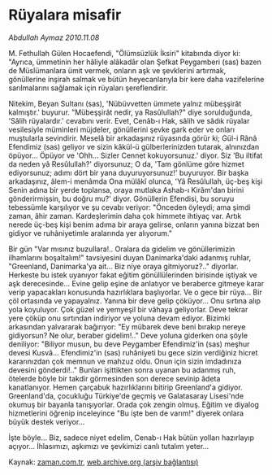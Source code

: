 # Rüyalara misafir

*Abdullah Aymaz 2010.11.08*

<td class="columnist-detail">
<p>M. Fethullah Gülen Hocaefendi, "Ölümsüzlük İksiri" kitabında diyor ki: "Ayrıca, ümmetinin her hâliyle alâkadâr olan Şefkat Peygamberi (sas) bazen de Müslümanlara ümit vermek, onların aşk ve şevklerini artırmak, gönüllerine inşirah salmak ve bütün heyecanlarıyla bir kere daha vazifelerine sarılmalarını sağlamak için rüyaları şereflendirir.</p>
<p><p>Nitekim, Beyan Sultanı (sas), 'Nübüvvetten ümmete yalnız mübeşşirât kalmıştır.' buyurur. "Mübeşşirât nedir, ya Rasûlullah?" diye sorulduğunda, 'Sâlih rüyalardır.' cevabını verir. Evet, Cenâb-ı Hak, sâlih ve sâdık rüyalar vesilesiyle müminleri müjdeler, gönüllerini şevke gark eder ve onları muştularla sevindirir. Meselâ bir arkadaşınız rüyasında görür ki; Gül-i Rânâ Efendimiz (sas) geliyor ve sizin kâkül-ü gülberlerinizden tutarak, alnınızdan öpüyor... Öpüyor ve 'Ohh... Sizler Cennet kokuyorsunuz.' diyor. Siz 'Bu iltifat da neden yâ Resûlullah?' diyorsunuz; O da, 'Tam gönlüme göre hizmet ediyorsunuz; adımı dört bir yana duyuruyorsunuz!' buyuruyor. Bir başka arkadaşınız, âlem-i menâmda Ona mülâkî olunca, 'Yâ Resûlullah, üç-beş kişi Senin adına bir yerde toplansa, oraya mutlaka Ashab-ı Kirâm'dan birini gönderirmişsin, bu doğru mu?' diyor. Gönüllerin Efendisi, bu soruyu tebessümle karşılıyor ve şu cevabı veriyor: "Önceden öyleydi; ama şimdi zaman, âhir zaman. Kardeşlerimin daha çok himmete ihtiyaç var. Artık nerede üç-beş kişi benim adıma bir araya gelirse, onların yanına bizzat ben gidiyor ve ruhâniyetimle aralarında yer alıyorum."
<p>Bir gün "Var mısınız buzullara!.. Oralara da gidelim ve gönüllerimizin ilhamlarını boşaltalım!" tavsiyesini duyan Danimarka'daki adanmış ruhlar, "Greenland, Danimarka'ya ait... Biz niye oraya gitmiyoruz?.." diyorlar. Herkeste bu istek uyanıyor fakat eğitim gönüllülerinden birisinde iştiyak ve aşk derecesinde... Evine gelip eşine de anlatıyor ve beraberce gitmeye karar verip yapacakları konusunda hazırlıklara başlıyorlar. Ve o gece bir rüya... Bir çöl ortasında ve yapayalnız. Yanına bir deve gelip çöküyor... Onu sırtına alıp yola koyuluyor. Çok güzel ve yemyeşil bir vâhaya geliyorlar. Deve tekrar yere çöküp onu sırtından indiriyor ve yoluna devam ediyor. Bizimki arkasından yalvararak bağırıyor: "Ey mübarek deve beni bırakıp nereye gidiyorsun? Ne olur, beraber gidelim!.." Deve yoluna giderken ona şöyle deniliyor: "Biliyor musun, bu deve Peygamber Efendimiz'in (sas) meşhur devesi Kusvâ... Efendimiz'in (sas) ruhâniyeti bu gece sizin verdiğiniz hicret kararınızdan çok memnun ve mahzuz oldu. Onun için sizin imdadınıza devesini gönderdi!.." Bunları işittikten sonra uyanan bu adanmış ruh, ötelerde böyle bir takdir görmesinden son derece sevinip âdeta kanatlanıyor. Hemen çarçabuk hazırlıklarını bitirip Greenland'a gidiyor. Greenland'da, çocukluğu Türkiye'de geçmiş ve Galatasaray Lisesi'nde okumuş bir bayanla tanışıyorlar. Orada çok zengin olmuş. Eğitim ve diyalog hizmetlerini öğrenip inceleyince "Bu işte ben de varım!" diyerek onlara büyük destek veriyor...
<p>İşte böyle... Biz, sadece niyet edelim, Cenab-ı Hak bütün yolları hazırlayıp açıyor... İhlasımızı, aşkımızı ve şevkimizi canlı tutalım yeter...</p>
<a href="http://web.archive.org/web/20101212030000/mailto:/">
</a></p></p></p></td>

Kaynak: [zaman.com.tr](http://zaman.com.tr/yazar.do?yazino=1050249), [web.archive.org (arşiv bağlantısı)](http://web.archive.org/web/20101212030000/http://www.zaman.com.tr:80/yazar.do?yazino=1050249)
